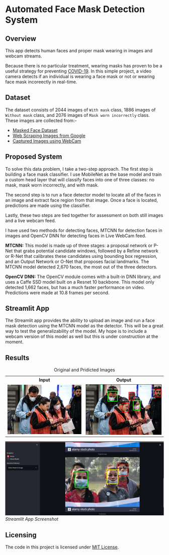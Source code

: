 # Automated Face Mask Detection System

## Overview

This app detects human faces and proper mask wearing in images and webcam streams.


Because there is no particular treatment, wearing masks has proven to be a useful strategy
for preventing <a href="https://en.wikipedia.org/wiki/Severe_acute_respiratory_syndrome_coronavirus_2">COVID-19</a>.
In this simple project, a video camera detects if an individual is wearing a face mask or not or wearing face mask incoreectly in real-time.



## Dataset
The dataset consists of 2044 images of `With mask` class, 1886 images of `Without mask` class, and 2076 images of `Mask worn incorrectly` class. These images are collected from:- 
- <a href="https://github.com/cabani/MaskedFace-Net">Masked Face Dataset</a>
- <a href="https://github.com/Tkvmaster/Automated-Face-Mask-Detection-System/blob/main/image_scrapping.ipynb">Web Scraping Images from Google</a>
- <a href="https://github.com/Tkvmaster/Automated-Face-Mask-Detection-System/blob/main/capture_image.py">Captured Images using WebCam</a>


## Proposed System
To solve this data problem, I take a two-step approach. The first step is building a face mask classifier. I use MobileNet as the base model and train a custom head layer that will classify faces into one of three classes: no mask, mask worn incorrectly, and with mask.

The second step is to run a face detector model to locate all of the faces in an image and  extract face region from that image. Once a face is located, predictions are made using the classifier.

Lastly, these two steps are tied together for assessment on both still images and a live webcam feed.

I have used two methods for detecting faces, MTCNN for detection faces in images and OpenCV DNN for detecting faces in Live WebCam feed.

**MTCNN:** This model is made up of three stages: a proposal network or P-Net that grabs potential candidate windows, followed by a Refine network or R-Net that calibrates these candidates using bounding box regression, and an Output Network or O-Net that proposes facial landmarks. The MTCNN model detected 2,670 faces, the most out of the three detectors.

**OpenCV DNN:** The OpenCV module comes with a built-in DNN library, and uses a Caffe SSD model built on a Resnet 10 backbone. This model only detected 1,662 faces, but has a much faster performance on video. Predictions were made at 10.8 frames per second.

## Streamlit App
The Streamlit app provides the ability to upload an image and run a face mask detection using the MTCNN model as the detector. This will be a great way to test the generalizability of the model. My hope is to include a webcam version of this model as well but this is under construction at the moment.

## Results
<table>
<tr>
<th>Input</th>
<th>Output</th>
</tr>
<tr>
<td><img src="images/maksssksksss5.png"/></td>
<td><img src="images/prediction_maksssksksss5.png"/></td>
</tr>
<caption>Original and Pridicted Images</caption>
</table>

<p>
    <img src="images/streamlit_app_screenshot.png" alt>
    <em>Streamlit App Screenshot</em>
</p>

## Licensing
The code in this project is licensed under [MIT License](LICENSE).

